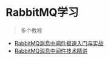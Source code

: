 # RabbitMQ学习

> 多个教程

+ [RabbitMQ消息中间件极速入门与实战](https://www.imooc.com/learn/1042)
+ [RabbitMQ消息中间件技术精讲](https://coding.imooc.com/class/chapter/262.html)
